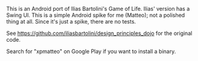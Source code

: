 
This is an Android port of Ilias Bartolini's Game of Life.  Ilias' version has
a Swing UI.  This is a simple Android spike for me (Matteo); not a polished thing at all.  Since it's just a spike, there are no tests.

See https://github.com/iliasbartolini/design_principles_dojo for the original code.

Search for "xpmatteo" on Google Play if you want to install a binary.
